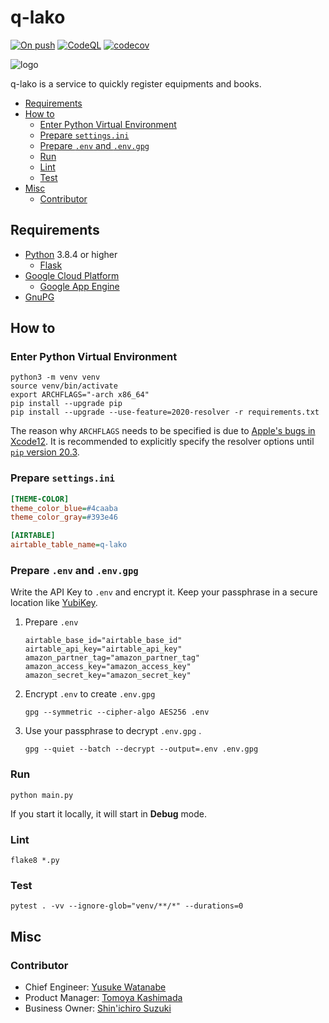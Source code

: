 # q-lako

[![On push](https://github.com/sforzando/q-lako/workflows/On%20push/badge.svg)](https://github.com/sforzando/q-lako/actions?query=workflow%3A%22On+push%22)
[![CodeQL](https://github.com/sforzando/q-lako/workflows/CodeQL/badge.svg)](https://github.com/sforzando/q-lako/actions?query=workflow%3ACodeQL)
[![codecov](https://codecov.io/gh/sforzando/q-lako/branch/master/graph/badge.svg)](https://codecov.io/gh/sforzando/q-lako)

![logo](https://user-images.githubusercontent.com/32637762/97838815-53fc3d80-1d24-11eb-8668-58037a4a61a7.png)

q-lako is a service to quickly register equipments and books.

- [Requirements](#requirements)
- [How to](#how-to)
  - [Enter Python Virtual Environment](#enter-python-virtual-environment)
  - [Prepare `settings.ini`](#prepare-settingsini)
  - [Prepare `.env` and `.env.gpg`](#prepare-env-and-envgpg)
  - [Run](#run)
  - [Lint](#lint)
  - [Test](#test)
- [Misc](#misc)
  - [Contributor](#contributor)

## Requirements

- [Python](https://www.python.jp) 3.8.4 or higher
  - [Flask](https://flask.palletsprojects.com/)
- [Google Cloud Platform](https://console.cloud.google.com/)
  - [Google App Engine](https://cloud.google.com/appengine)
- [GnuPG](https://gnupg.org)

## How to

### Enter Python Virtual Environment

```shell
python3 -m venv venv
source venv/bin/activate
export ARCHFLAGS="-arch x86_64"
pip install --upgrade pip
pip install --upgrade --use-feature=2020-resolver -r requirements.txt
```

The reason why `ARCHFLAGS` needs to be specified is due to [Apple's bugs in Xcode12](https://github.com/giampaolo/psutil/issues/1832).
It is recommended to explicitly specify the resolver options until [`pip` version 20.3](https://www.python.jp/pages/2020-10-07-new-pip-deps.html#%E6%96%B0%E3%81%97%E3%81%84%E4%BE%9D%E5%AD%98%E3%83%AA%E3%82%BE%E3%83%AB%E3%83%90).

### Prepare `settings.ini`

```INI
[THEME-COLOR]
theme_color_blue=#4caaba
theme_color_gray=#393e46

[AIRTABLE]
airtable_table_name=q-lako
```

### Prepare `.env` and `.env.gpg`

Write the API Key to `.env` and encrypt it.
Keep your passphrase in a secure location like [YubiKey](https://www.yubico.com).

1. Prepare `.env`

    ```.env
    airtable_base_id="airtable_base_id"
    airtable_api_key="airtable_api_key"
    amazon_partner_tag="amazon_partner_tag"
    amazon_access_key="amazon_access_key"
    amazon_secret_key="amazon_secret_key"
    ```

1. Encrypt `.env` to create `.env.gpg`

    `gpg --symmetric --cipher-algo AES256 .env`

1. Use your passphrase to decrypt `.env.gpg` .

   `gpg --quiet --batch --decrypt --output=.env .env.gpg`

### Run

```shell
python main.py
```

If you start it locally, it will start in **Debug** mode.

### Lint

```shell
flake8 *.py
```

### Test

```shell
pytest . -vv --ignore-glob="venv/**/*" --durations=0
```

## Misc

### Contributor

- Chief Engineer: [Yusuke Watanabe](https://github.com/yusuke-sforzando)
- Product Manager: [Tomoya Kashimada](https://github.com/tomoya-sforzando)
- Business Owner: [Shin'ichiro Suzuki](https://github.com/shin-sforzando)

